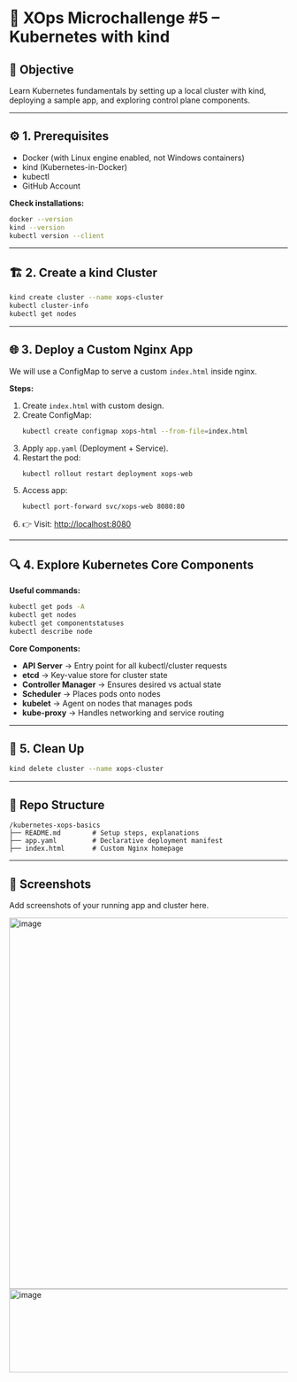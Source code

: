 # 🚀 XOps Microchallenge #5 – Kubernetes with kind

## 📌 Objective
Learn Kubernetes fundamentals by setting up a local cluster with kind, deploying a sample app, and exploring control plane components.

---

## ⚙️ 1. Prerequisites

- Docker (with Linux engine enabled, not Windows containers)
- kind (Kubernetes-in-Docker)
- kubectl
- GitHub Account

**Check installations:**
```sh
docker --version
kind --version
kubectl version --client
```

---

## 🏗️ 2. Create a kind Cluster

```sh
kind create cluster --name xops-cluster
kubectl cluster-info
kubectl get nodes
```

---

## 🌐 3. Deploy a Custom Nginx App

We will use a ConfigMap to serve a custom `index.html` inside nginx.

**Steps:**
1. Create `index.html` with custom design.
2. Create ConfigMap:
    ```sh
    kubectl create configmap xops-html --from-file=index.html
    ```
3. Apply `app.yaml` (Deployment + Service).
4. Restart the pod:
    ```sh
    kubectl rollout restart deployment xops-web
    ```
5. Access app:
    ```sh
    kubectl port-forward svc/xops-web 8080:80
    ```
6. 👉 Visit: [http://localhost:8080](http://localhost:8080)

---

## 🔍 4. Explore Kubernetes Core Components

**Useful commands:**
```sh
kubectl get pods -A
kubectl get nodes
kubectl get componentstatuses
kubectl describe node
```

**Core Components:**
- **API Server** → Entry point for all kubectl/cluster requests
- **etcd** → Key-value store for cluster state
- **Controller Manager** → Ensures desired vs actual state
- **Scheduler** → Places pods onto nodes
- **kubelet** → Agent on nodes that manages pods
- **kube-proxy** → Handles networking and service routing

---

## 🧹 5. Clean Up

```sh
kind delete cluster --name xops-cluster
```

---

## 📂 Repo Structure

```
/kubernetes-xops-basics
├── README.md        # Setup steps, explanations
├── app.yaml         # Declarative deployment manifest
├── index.html       # Custom Nginx homepage
```

---

## 📸 Screenshots

Add screenshots of your running app and cluster here.

<img width="1318" height="671" alt="image" src="https://github.com/user-attachments/assets/f5d6d666-4413-41ec-9925-10a065500067" />
<img width="795" height="151" alt="image" src="https://github.com/user-attachments/assets/3e9d18e9-8d38-41e6-8691-02908c337621" />


